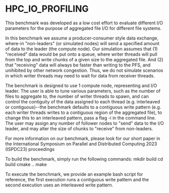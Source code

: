 # HPC_IO_PROFILING
This benchmark was developed as a low cost effort to evaluate different I/O parameters for the purpose of aggregated file I/O for different file systems.

In this benchmark we assume a producer-consumer style data exchange, where-in "non-leaders" (or simulated nodes) will send a specified amount of data to the leader (the compute node). Our simulation assumes that (1) "received" data would be put onto a queue, where writer threads will pull from the top and write chunks of a given size to the aggregated file. And (2) that "receiving" data will always be faster than writing to the PFS, and unihibited by other network congestion. Thus, we do not simulate scenarios in which writer threads may need to wait for data from receiver threads.

The benchmark is designed to use 1 compute node, representing and I/O leader. The user is able to tune various parameters, such as the number of files to aggregate to, the number of writer threads to spawn, and can control the contiguity of the data assigned to each thread (e.g. interleaved or contiguous)--the benchmark defaults to a contiguous write pattern (e.g. each writer threads writes to a contiguous region of the aggregated file), to change this to an interleaved pattern, pass a flag -i in the command line. The user may assign any number of follower nodes to "send" data to the I/O leader, and may alter the size of chunks to "receive" from non-leaders.

For more information on our benchmark, please look for our short paper in the International Symposium on Parallel and Distributed Computing 2023 (ISPDC23) proceedings

To build the benchmark, simply run the following commands:
mkdir build
cd build
cmake ..
make

To execute the benchmark, we provide an example bash script for reference, the first execution runs a contiguous write pattern and the second execution uses an interleaved write pattern. 
